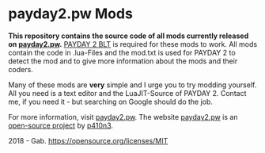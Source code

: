 # payday2.pw Mods
**This repository contains the source code of all mods currently released on [payday2.pw](https://payday2.pw).**
[PAYDAY 2 BLT](https://github.com/JamesWilko/Payday-2-BLT/releases) is required for these mods to work.
All mods contain the code in .lua-Files and the mod.txt is used for PAYDAY 2 to detect the mod and to give more information about the mods and their coders.

Many of these mods are **very** simple and I urge you to try modding yourself. All you need is a text editor and the LuaJIT-Source of PAYDAY 2. Contact me, if you need it - but searching on Google should do the job.

For more information, visit [payday2.pw](https://payday2.pw).
The website [payday2.pw](https://payday2.pw) is an [open-source project](https://github.com/p410n3/payday2.pw) by [p410n3](https://github.com/p410n3).


2018 - Gab.
https://opensource.org/licenses/MIT
